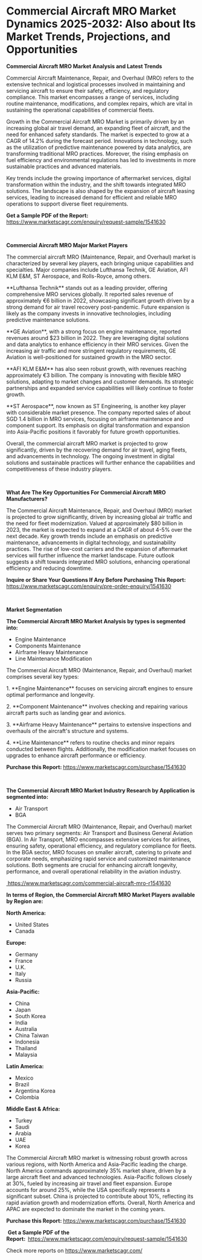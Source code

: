 <p><h1>Commercial Aircraft MRO Market Dynamics 2025-2032: Also about Its Market Trends, Projections, and Opportunities</h1></p><p><strong>Commercial Aircraft MRO Market Analysis and Latest Trends</strong></p>
<p><p>Commercial Aircraft Maintenance, Repair, and Overhaul (MRO) refers to the extensive technical and logistical processes involved in maintaining and servicing aircraft to ensure their safety, efficiency, and regulatory compliance. This market encompasses a range of services, including routine maintenance, modifications, and complex repairs, which are vital in sustaining the operational capabilities of commercial fleets.</p><p>Growth in the Commercial Aircraft MRO Market is primarily driven by an increasing global air travel demand, an expanding fleet of aircraft, and the need for enhanced safety standards. The market is expected to grow at a CAGR of 14.2% during the forecast period. Innovations in technology, such as the utilization of predictive maintenance powered by data analytics, are transforming traditional MRO practices. Moreover, the rising emphasis on fuel efficiency and environmental regulations has led to investments in more sustainable practices and advanced materials. </p><p>Key trends include the growing importance of aftermarket services, digital transformation within the industry, and the shift towards integrated MRO solutions. The landscape is also shaped by the expansion of aircraft leasing services, leading to increased demand for efficient and reliable MRO operations to support diverse fleet requirements.</p></p>
<p><strong>Get a Sample PDF of the Report:&nbsp;</strong> <a href="https://www.marketscagr.com/enquiry/request-sample/1541630?utm_campaign=3215&utm_medium=2&utm_source=Github&utm_content=ia&utm_term=30032025&utm_id=commercial-aircraft-mro">https://www.marketscagr.com/enquiry/request-sample/1541630</a></p>
<p>&nbsp;</p>
<p><strong>Commercial Aircraft MRO Major Market Players</strong></p>
<p><p>The commercial aircraft MRO (Maintenance, Repair, and Overhaul) market is characterized by several key players, each bringing unique capabilities and specialties. Major companies include Lufthansa Technik, GE Aviation, AFI KLM E&M, ST Aerospace, and Rolls-Royce, among others.</p><p>**Lufthansa Technik** stands out as a leading provider, offering comprehensive MRO services globally. It reported sales revenue of approximately €6 billion in 2022, showcasing significant growth driven by a strong demand for air travel recovery post-pandemic. Future expansion is likely as the company invests in innovative technologies, including predictive maintenance solutions.</p><p>**GE Aviation**, with a strong focus on engine maintenance, reported revenues around $23 billion in 2022. They are leveraging digital solutions and data analytics to enhance efficiency in their MRO services. Given the increasing air traffic and more stringent regulatory requirements, GE Aviation is well-positioned for sustained growth in the MRO sector.</p><p>**AFI KLM E&M** has also seen robust growth, with revenues reaching approximately €3 billion. The company is innovating with flexible MRO solutions, adapting to market changes and customer demands. Its strategic partnerships and expanded service capabilities will likely continue to foster growth.</p><p>**ST Aerospace**, now known as ST Engineering, is another key player with considerable market presence. The company reported sales of about SGD 1.4 billion in MRO services, focusing on airframe maintenance and component support. Its emphasis on digital transformation and expansion into Asia-Pacific positions it favorably for future growth opportunities.</p><p>Overall, the commercial aircraft MRO market is projected to grow significantly, driven by the recovering demand for air travel, aging fleets, and advancements in technology. The ongoing investment in digital solutions and sustainable practices will further enhance the capabilities and competitiveness of these industry players.</p></p>
<p>&nbsp;</p>
<p><strong>What Are The Key Opportunities For Commercial Aircraft MRO Manufacturers?</strong></p>
<p><p>The Commercial Aircraft Maintenance, Repair, and Overhaul (MRO) market is projected to grow significantly, driven by increasing global air traffic and the need for fleet modernization. Valued at approximately $80 billion in 2023, the market is expected to expand at a CAGR of about 4-5% over the next decade. Key growth trends include an emphasis on predictive maintenance, advancements in digital technology, and sustainability practices. The rise of low-cost carriers and the expansion of aftermarket services will further influence the market landscape. Future outlook suggests a shift towards integrated MRO solutions, enhancing operational efficiency and reducing downtime.</p></p>
<p><strong>Inquire or Share Your Questions If Any Before Purchasing This Report:</strong> <a href="https://www.marketscagr.com/enquiry/pre-order-enquiry/1541630?utm_campaign=3215&utm_medium=2&utm_source=Github&utm_content=ia&utm_term=30032025&utm_id=commercial-aircraft-mro">https://www.marketscagr.com/enquiry/pre-order-enquiry/1541630</a></p>
<p>&nbsp;</p>
<p><strong>Market Segmentation</strong></p>
<p><strong>The Commercial Aircraft MRO Market Analysis by types is segmented into:</strong></p>
<p><ul><li>Engine Maintenance</li><li>Components Maintenance</li><li>Airframe Heavy Maintenance</li><li>Line Maintenance Modification</li></ul></p>
<p><p>The Commercial Aircraft MRO (Maintenance, Repair, and Overhaul) market comprises several key types: </p><p>1. **Engine Maintenance** focuses on servicing aircraft engines to ensure optimal performance and longevity.</p><p>2. **Component Maintenance** involves checking and repairing various aircraft parts such as landing gear and avionics.</p><p>3. **Airframe Heavy Maintenance** pertains to extensive inspections and overhauls of the aircraft's structure and systems.</p><p>4. **Line Maintenance** refers to routine checks and minor repairs conducted between flights. Additionally, the modification market focuses on upgrades to enhance aircraft performance or efficiency.</p></p>
<p><strong>Purchase this Report:&nbsp;</strong><a href="https://www.marketscagr.com/purchase/1541630?utm_campaign=3215&utm_medium=2&utm_source=Github&utm_content=ia&utm_term=30032025&utm_id=commercial-aircraft-mro">https://www.marketscagr.com/purchase/1541630</a></p>
<p>&nbsp;</p>
<p><strong>The Commercial Aircraft MRO Market Industry Research by Application is segmented into:</strong></p>
<p><ul><li>Air Transport</li><li>BGA</li></ul></p>
<p><p>The Commercial Aircraft MRO (Maintenance, Repair, and Overhaul) market serves two primary segments: Air Transport and Business General Aviation (BGA). In Air Transport, MRO encompasses extensive services for airlines, ensuring safety, operational efficiency, and regulatory compliance for fleets. In the BGA sector, MRO focuses on smaller aircraft, catering to private and corporate needs, emphasizing rapid service and customized maintenance solutions. Both segments are crucial for enhancing aircraft longevity, performance, and overall operational reliability in the aviation industry.</p></p>
<p><a href="https://www.marketscagr.com/commercial-aircraft-mro-r1541630?utm_campaign=3215&utm_medium=2&utm_source=Github&utm_content=ia&utm_term=30032025&utm_id=commercial-aircraft-mro">&nbsp;https://www.marketscagr.com/commercial-aircraft-mro-r1541630</a></p>
<p><strong>In terms of Region, the Commercial Aircraft MRO Market Players available by Region are:</strong></p>
<p>
    <p> <strong> North America: </strong>
        <ul>
            <li>United States</li>
            <li>Canada</li>
        </ul>
        </p> 
    <p> <strong> Europe: </strong>
        <ul>
            <li>Germany</li>
            <li>France</li>
            <li>U.K.</li>
            <li>Italy</li>
            <li>Russia</li>
        </ul>
        </p> 
    <p> <strong> Asia-Pacific: </strong>
        <ul>
            <li>China</li>
            <li>Japan</li>
            <li>South Korea</li>
            <li>India</li>
            <li>Australia</li>
            <li>China Taiwan</li>
            <li>Indonesia</li>
            <li>Thailand</li>
            <li>Malaysia</li>
        </ul>
        </p> 
    <p> <strong> Latin America: </strong>
        <ul>
            <li>Mexico</li>
            <li>Brazil</li>
            <li>Argentina Korea</li>
            <li>Colombia</li>
        </ul>
        </p> 
    <p> <strong> Middle East & Africa: </strong>
        <ul>
            <li>Turkey</li>
            <li>Saudi</li>
            <li>Arabia</li>
            <li>UAE</li>
            <li>Korea</li>
        </ul>
    </p>
    </p>
<p><p>The Commercial Aircraft MRO market is witnessing robust growth across various regions, with North America and Asia-Pacific leading the charge. North America commands approximately 35% market share, driven by a large aircraft fleet and advanced technologies. Asia-Pacific follows closely at 30%, fueled by increasing air travel and fleet expansion. Europe accounts for around 25%, while the USA specifically represents a significant subset. China is projected to contribute about 10%, reflecting its rapid aviation growth and modernization efforts. Overall, North America and APAC are expected to dominate the market in the coming years.</p></p>
<p><strong>Purchase this Report: </strong><a href="https://www.marketscagr.com/purchase/1541630?utm_campaign=3215&utm_medium=2&utm_source=Github&utm_content=ia&utm_term=30032025&utm_id=commercial-aircraft-mro">https://www.marketscagr.com/purchase/1541630</a></p>
<p>&nbsp;<strong>Get a Sample PDF of the Report:&nbsp;&nbsp;</strong><a href="https://www.marketscagr.com/enquiry/request-sample/1541630?utm_campaign=3215&utm_medium=2&utm_source=Github&utm_content=ia&utm_term=30032025&utm_id=commercial-aircraft-mro">https://www.marketscagr.com/enquiry/request-sample/1541630</a></p>
<p><strong></strong></p>
<p>Check more reports on <a href="https://www.marketscagr.com/?utm_campaign=3215&utm_medium=2&utm_source=Github&utm_content=ia&utm_term=30032025&utm_id=commercial-aircraft-mro">https://www.marketscagr.com/</a></p>